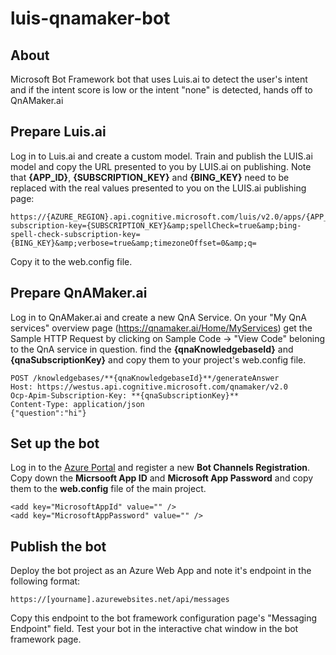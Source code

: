 # luis-qnamaker-bot

## About
Microsoft Bot Framework bot that uses Luis.ai to detect the user's intent and if the intent score is low or the intent "none" is detected, hands off to QnAMaker.ai


## Prepare Luis.ai
Log in to Luis.ai and create a custom model.
Train and publish the LUIS.ai model and copy the URL presented to you by LUIS.ai on publishing. Note that **{APP_ID}**, **{SUBSCRIPTION_KEY}** and **{BING_KEY}** need to be replaced with the real values presented to you on the LUIS.ai publishing page:

    https://{AZURE_REGION}.api.cognitive.microsoft.com/luis/v2.0/apps/{APP_ID}?subscription-key={SUBSCRIPTION_KEY}&amp;spellCheck=true&amp;bing-spell-check-subscription-key={BING_KEY}&amp;verbose=true&amp;timezoneOffset=0&amp;q=

Copy it to the web.config file.

## Prepare QnAMaker.ai
Log in to QnAMaker.ai and create a new QnA Service.
On your "My QnA services" overview page (https://qnamaker.ai/Home/MyServices) get the Sample HTTP Request by clicking on Sample Code -> "View Code" beloning to the QnA service in question. find the **{qnaKnowledgebaseId}** and **{qnaSubscriptionKey}** and copy them to your project's web.config file.

    POST /knowledgebases/**{qnaKnowledgebaseId}**/generateAnswer
    Host: https://westus.api.cognitive.microsoft.com/qnamaker/v2.0
    Ocp-Apim-Subscription-Key: **{qnaSubscriptionKey}**
    Content-Type: application/json
    {"question":"hi"}


## Set up the bot
Log in to the [Azure Portal](http://portal.azure.com) and register a new **Bot Channels Registration**.
Copy down the **Micrsooft App ID** and **Microsoft App Password** and copy them to the **web.config** file of the main project.

    <add key="MicrosoftAppId" value="" />
    <add key="MicrosoftAppPassword" value="" />

## Publish the bot
Deploy the bot project as an Azure Web App and note it's endpoint in the following format:

    https://[yourname].azurewebsites.net/api/messages

Copy this endpoint to the bot framework configuration page's "Messaging Endpoint" field.
Test your bot in the interactive chat window in the bot framework page.